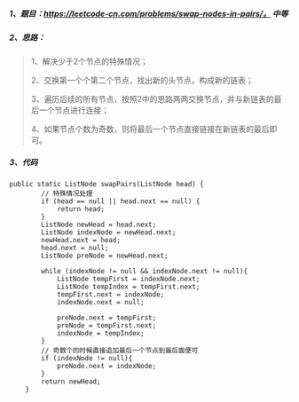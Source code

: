 ##### 1、题目：https://leetcode-cn.com/problems/swap-nodes-in-pairs/。   中等 
##### 2、思路：
> 1、解决少于2个节点的特殊情况；
> 
> 2、交换第一个个第二个节点，找出新的头节点，构成新的链表；
> 
> 3、遍历后续的所有节点，按照2中的思路两两交换节点，并与新链表的最后一个节点进行连接；
> 
> 4、如果节点个数为奇数，则将最后一个节点直接链接在新链表的最后即可。
##### 3、代码
```
public static ListNode swapPairs(ListNode head) {
        // 特殊情况处理
        if (head == null || head.next == null) {
            return head;
        }
        ListNode newHead = head.next;
        ListNode indexNode = newHead.next;
        newHead.next = head;
        head.next = null;
        ListNode preNode = newHead.next;

        while (indexNode != null && indexNode.next != null){
            ListNode tempFirst = indexNode.next;
            ListNode tempIndex = tempFirst.next;
            tempFirst.next = indexNode;
            indexNode.next = null;

            preNode.next = tempFirst;
            preNode = tempFirst.next;
            indexNode = tempIndex;
        }
        // 奇数个的时候直接追加最后一个节点到最后面便可
        if (indexNode != null){
            preNode.next = indexNode;
        }
        return newHead;
    }
```
